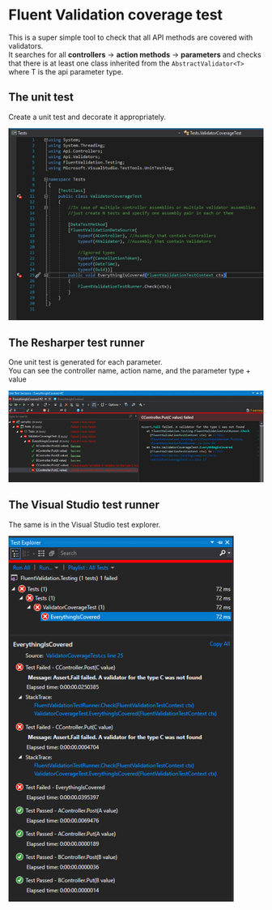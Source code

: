 # Fluent Validation coverage test

This is a super simple tool to check that all API methods are covered with validators.  
It searches for all **controllers** -> **action methods** -> **parameters** and checks that there is at least one class inherited from the `AbstractValidator<T>` where T is the api parameter type.

## The unit test
Create a unit test and decorate it appropriately.  

![usage](readme_images/usage.png)

## The Resharper test runner
One unit test is generated for each parameter.  
You can see the controller name, action name, and the parameter type + value  

![resharper_runner](readme_images/resharper_runner.png)

## The Visual Studio test runner
The same is in the Visual Studio test explorer.  

![mstest_runner](readme_images/mstest_runner.png)
